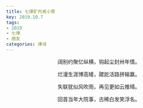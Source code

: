 ```yaml
---
title: 七律矿内发小聚
key: 2019.10.7
tags: 
- 2019
- 七律
- 朋友
categories: 律诗
---
```


<p align="center">阔别约聚忆纵横，钩起尘封卅年情。
</p>
<p align="center">烂漫生涯博高矮，蹉跎活路拼输赢。
</p>
<p align="center">失联犹似风吹雨，再见更如云推晴。
</p>
<p align="center">回首当年大院事，古稀白发笑浮名。
</p>
